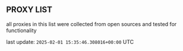 ## PROXY LIST

all proxies in this list were collected from open sources and tested for functionality

last update: `2025-02-01 15:35:46.308016+00:00` UTC